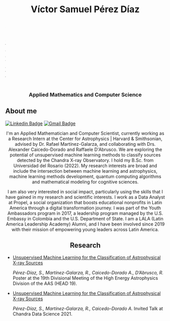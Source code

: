 <h1 align="center"><a>
Víctor Samuel Pérez Díaz</a></h1>

 <img align="center" top="500" height="200" width="1" alt="First day at the CfA." src="https://pbs.twimg.com/profile_images/1535846887814844416/DAzyxjl5_400x400.jpg">
</a>
<h3 align="center">Applied Mathematics and Computer Science</h3>


## About me

[![Linkedin Badge](https://img.shields.io/badge/-samuelperezdiaz-blue?style=flat-square&logo=Linkedin&logoColor=white&link=https://www.linkedin.com/in/samuelperezdiaz/)](https://www.linkedin.com/in/samuelperezdiaz/)
[![Gmail Badge](https://img.shields.io/badge/-vperezdiaz@cfa.harvard.edu-c14438?style=flat-square&logo=Gmail&logoColor=white&link=mailto:vperezdiaz@cfa.harvard.edu)](mailto:vperezdiaz@cfa.harvard.edu)
<a target="_blank" align="center">
 
I'm an Applied Mathematician and Computer Scientist, currently working as a Research Intern at the Center for Astrophysics | Harvard & Smithsonian, advised by Dr. Rafael Martínez-Galarza, and collaborating with Drs. Alexander Caicedo-Dorado and Raffaele D'Abrusco. We are exploring the potential of unsupervised machine learning methods to classify sources detected by the Chandra X-ray Observatory. I hold my B.Sc. from Universidad del Rosario (2022). My research interests are broad and include the intersection between machine learning and astrophysics, machine learning methods development, quantum computing algorithms and mathematical modeling for cognitive sciences.


I am also very interested in social impact, particularly using the skills that I have gained in my research and scientific interests. I work as a Data Analyst at Propel, a social organization that boosts educational nonprofits in Latin America through a digital transformation journey. I was part of the Youth Ambassadors program in 2017, a leadership program managed by the U.S. Embassy in Colombia and the U.S. Department of State. I am a LALA (Latin America Leadership Academy) Alumni, and I have been involved since 2019 with their mission of empowering young leaders across Latin America.

## Research

<!-- BLOG-POST-LIST:START -->

- [Unsupervised Machine Learning for the Classification of Astrophysical X-ray Sources](https://baas.aas.org/pub/2022n3i108p17/release/1j)

  *Pérez-Díaz, S., Martínez-Galarza, R., Caicedo-Dorado A., D’Abrusco, R.*
  Poster at the 19th Divisional Meeting of the High Energy Astrophysics Division of the AAS (HEAD 19).

- [Unsupervised Machine Learning for the Classification of Astrophysical X-ray Sources](https://cxc.harvard.edu/cdo/cds2021/abstracts.html#Session7_Talk5)

  *Pérez-Díaz, S., Martínez-Galarza, R., Caicedo-Dorado A.*
  Invited Talk at Chandra Data Science 2021.
  
<!-- BLOG-POST-LIST:END -->
